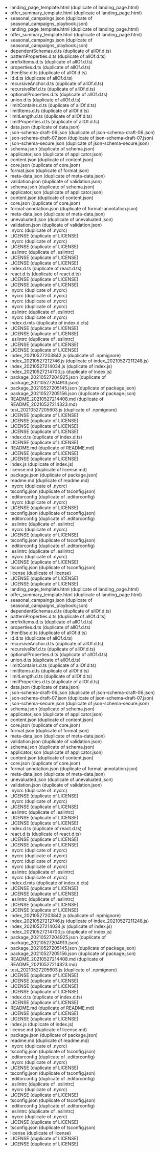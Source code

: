 ﻿- landing_page_template.html (duplicate of landing_page.html)
- offer_summary_template.html (duplicate of landing_page.html)
- seasonal_campaings.json (duplicate of seasonal_campaigns_playbook.json)
- landing_page_template.html (duplicate of landing_page.html)
- offer_summary_template.html (duplicate of landing_page.html)
- seasonal_campaings.json (duplicate of seasonal_campaigns_playbook.json)
- dependentSchemas.d.ts (duplicate of allOf.d.ts)
- patternProperties.d.ts (duplicate of allOf.d.ts)
- prefixItems.d.ts (duplicate of allOf.d.ts)
- properties.d.ts (duplicate of allOf.d.ts)
- thenElse.d.ts (duplicate of allOf.d.ts)
- id.d.ts (duplicate of allOf.d.ts)
- recursiveAnchor.d.ts (duplicate of allOf.d.ts)
- recursiveRef.d.ts (duplicate of allOf.d.ts)
- optionalProperties.d.ts (duplicate of allOf.d.ts)
- union.d.ts (duplicate of allOf.d.ts)
- limitContains.d.ts (duplicate of allOf.d.ts)
- limitItems.d.ts (duplicate of allOf.d.ts)
- limitLength.d.ts (duplicate of allOf.d.ts)
- limitProperties.d.ts (duplicate of allOf.d.ts)
- data.json (duplicate of data.json)
- json-schema-draft-06.json (duplicate of json-schema-draft-06.json)
- json-schema-draft-07.json (duplicate of json-schema-draft-07.json)
- json-schema-secure.json (duplicate of json-schema-secure.json)
- schema.json (duplicate of schema.json)
- applicator.json (duplicate of applicator.json)
- content.json (duplicate of content.json)
- core.json (duplicate of core.json)
- format.json (duplicate of format.json)
- meta-data.json (duplicate of meta-data.json)
- validation.json (duplicate of validation.json)
- schema.json (duplicate of schema.json)
- applicator.json (duplicate of applicator.json)
- content.json (duplicate of content.json)
- core.json (duplicate of core.json)
- format-annotation.json (duplicate of format-annotation.json)
- meta-data.json (duplicate of meta-data.json)
- unevaluated.json (duplicate of unevaluated.json)
- validation.json (duplicate of validation.json)
- .nycrc (duplicate of .nycrc)
- LICENSE (duplicate of LICENSE)
- .nycrc (duplicate of .nycrc)
- LICENSE (duplicate of LICENSE)
- .eslintrc (duplicate of .eslintrc)
- LICENSE (duplicate of LICENSE)
- LICENSE (duplicate of LICENSE)
- index.d.ts (duplicate of react.d.ts)
- react.d.ts (duplicate of react.d.ts)
- LICENSE (duplicate of LICENSE)
- LICENSE (duplicate of LICENSE)
- .nycrc (duplicate of .nycrc)
- .nycrc (duplicate of .nycrc)
- .nycrc (duplicate of .nycrc)
- .nycrc (duplicate of .nycrc)
- .eslintrc (duplicate of .eslintrc)
- .nycrc (duplicate of .nycrc)
- index.d.mts (duplicate of index.d.cts)
- LICENSE (duplicate of LICENSE)
- LICENSE (duplicate of LICENSE)
- .eslintrc (duplicate of .eslintrc)
- LICENSE (duplicate of LICENSE)
- LICENSE (duplicate of LICENSE)
- index_20210527203842.js (duplicate of .npmignore)
- index_20210527212746.js (duplicate of index_20210527211248.js)
- index_20210527214034.js (duplicate of index.js)
- index_20210527214700.js (duplicate of index.js)
- package_20210527204925.json (duplicate of package_20210527204913.json)
- package_20210527205145.json (duplicate of package.json)
- package_20210527205156.json (duplicate of package.json)
- README_20210527214408.md (duplicate of README_20210527214323.md)
- test_20210527205603.js (duplicate of .npmignore)
- LICENSE (duplicate of LICENSE)
- LICENSE (duplicate of LICENSE)
- LICENSE (duplicate of LICENSE)
- LICENSE (duplicate of LICENSE)
- index.d.ts (duplicate of index.d.ts)
- LICENSE (duplicate of LICENSE)
- README.md (duplicate of README.md)
- LICENSE (duplicate of LICENSE)
- LICENSE (duplicate of LICENSE)
- index.js (duplicate of index.js)
- license.md (duplicate of license.md)
- package.json (duplicate of package.json)
- readme.md (duplicate of readme.md)
- .nycrc (duplicate of .nycrc)
- tsconfig.json (duplicate of tsconfig.json)
- .editorconfig (duplicate of .editorconfig)
- .nycrc (duplicate of .nycrc)
- LICENSE (duplicate of LICENSE)
- tsconfig.json (duplicate of tsconfig.json)
- .editorconfig (duplicate of .editorconfig)
- .eslintrc (duplicate of .eslintrc)
- .nycrc (duplicate of .nycrc)
- LICENSE (duplicate of LICENSE)
- tsconfig.json (duplicate of tsconfig.json)
- .editorconfig (duplicate of .editorconfig)
- .eslintrc (duplicate of .eslintrc)
- .nycrc (duplicate of .nycrc)
- LICENSE (duplicate of LICENSE)
- tsconfig.json (duplicate of tsconfig.json)
- license (duplicate of license)
- LICENSE (duplicate of LICENSE)
- LICENSE (duplicate of LICENSE)
- landing_page_template.html (duplicate of landing_page.html)
- offer_summary_template.html (duplicate of landing_page.html)
- seasonal_campaings.json (duplicate of seasonal_campaigns_playbook.json)
- dependentSchemas.d.ts (duplicate of allOf.d.ts)
- patternProperties.d.ts (duplicate of allOf.d.ts)
- prefixItems.d.ts (duplicate of allOf.d.ts)
- properties.d.ts (duplicate of allOf.d.ts)
- thenElse.d.ts (duplicate of allOf.d.ts)
- id.d.ts (duplicate of allOf.d.ts)
- recursiveAnchor.d.ts (duplicate of allOf.d.ts)
- recursiveRef.d.ts (duplicate of allOf.d.ts)
- optionalProperties.d.ts (duplicate of allOf.d.ts)
- union.d.ts (duplicate of allOf.d.ts)
- limitContains.d.ts (duplicate of allOf.d.ts)
- limitItems.d.ts (duplicate of allOf.d.ts)
- limitLength.d.ts (duplicate of allOf.d.ts)
- limitProperties.d.ts (duplicate of allOf.d.ts)
- data.json (duplicate of data.json)
- json-schema-draft-06.json (duplicate of json-schema-draft-06.json)
- json-schema-draft-07.json (duplicate of json-schema-draft-07.json)
- json-schema-secure.json (duplicate of json-schema-secure.json)
- schema.json (duplicate of schema.json)
- applicator.json (duplicate of applicator.json)
- content.json (duplicate of content.json)
- core.json (duplicate of core.json)
- format.json (duplicate of format.json)
- meta-data.json (duplicate of meta-data.json)
- validation.json (duplicate of validation.json)
- schema.json (duplicate of schema.json)
- applicator.json (duplicate of applicator.json)
- content.json (duplicate of content.json)
- core.json (duplicate of core.json)
- format-annotation.json (duplicate of format-annotation.json)
- meta-data.json (duplicate of meta-data.json)
- unevaluated.json (duplicate of unevaluated.json)
- validation.json (duplicate of validation.json)
- .nycrc (duplicate of .nycrc)
- LICENSE (duplicate of LICENSE)
- .nycrc (duplicate of .nycrc)
- LICENSE (duplicate of LICENSE)
- .eslintrc (duplicate of .eslintrc)
- LICENSE (duplicate of LICENSE)
- LICENSE (duplicate of LICENSE)
- index.d.ts (duplicate of react.d.ts)
- react.d.ts (duplicate of react.d.ts)
- LICENSE (duplicate of LICENSE)
- LICENSE (duplicate of LICENSE)
- .nycrc (duplicate of .nycrc)
- .nycrc (duplicate of .nycrc)
- .nycrc (duplicate of .nycrc)
- .nycrc (duplicate of .nycrc)
- .eslintrc (duplicate of .eslintrc)
- .nycrc (duplicate of .nycrc)
- index.d.mts (duplicate of index.d.cts)
- LICENSE (duplicate of LICENSE)
- LICENSE (duplicate of LICENSE)
- .eslintrc (duplicate of .eslintrc)
- LICENSE (duplicate of LICENSE)
- LICENSE (duplicate of LICENSE)
- index_20210527203842.js (duplicate of .npmignore)
- index_20210527212746.js (duplicate of index_20210527211248.js)
- index_20210527214034.js (duplicate of index.js)
- index_20210527214700.js (duplicate of index.js)
- package_20210527204925.json (duplicate of package_20210527204913.json)
- package_20210527205145.json (duplicate of package.json)
- package_20210527205156.json (duplicate of package.json)
- README_20210527214408.md (duplicate of README_20210527214323.md)
- test_20210527205603.js (duplicate of .npmignore)
- LICENSE (duplicate of LICENSE)
- LICENSE (duplicate of LICENSE)
- LICENSE (duplicate of LICENSE)
- LICENSE (duplicate of LICENSE)
- index.d.ts (duplicate of index.d.ts)
- LICENSE (duplicate of LICENSE)
- README.md (duplicate of README.md)
- LICENSE (duplicate of LICENSE)
- LICENSE (duplicate of LICENSE)
- index.js (duplicate of index.js)
- license.md (duplicate of license.md)
- package.json (duplicate of package.json)
- readme.md (duplicate of readme.md)
- .nycrc (duplicate of .nycrc)
- tsconfig.json (duplicate of tsconfig.json)
- .editorconfig (duplicate of .editorconfig)
- .nycrc (duplicate of .nycrc)
- LICENSE (duplicate of LICENSE)
- tsconfig.json (duplicate of tsconfig.json)
- .editorconfig (duplicate of .editorconfig)
- .eslintrc (duplicate of .eslintrc)
- .nycrc (duplicate of .nycrc)
- LICENSE (duplicate of LICENSE)
- tsconfig.json (duplicate of tsconfig.json)
- .editorconfig (duplicate of .editorconfig)
- .eslintrc (duplicate of .eslintrc)
- .nycrc (duplicate of .nycrc)
- LICENSE (duplicate of LICENSE)
- tsconfig.json (duplicate of tsconfig.json)
- license (duplicate of license)
- LICENSE (duplicate of LICENSE)
- LICENSE (duplicate of LICENSE)
